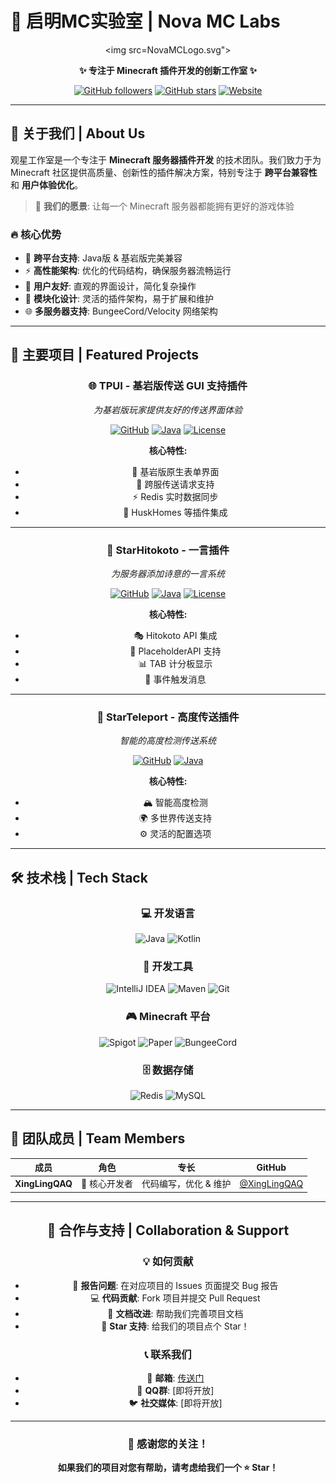 # 🌟 启明MC实验室 | Nova MC Labs

<div align="center">

<img src=NovaMCLogo.svg">

**✨ 专注于 Minecraft 插件开发的创新工作室 ✨**

[![GitHub followers](https://img.shields.io/github/followers/Stargazing-Studio?style=social)](https://github.com/Stargazing-Studio)
[![GitHub stars](https://img.shields.io/github/stars/Stargazing-Studio?style=social)](https://github.com/Stargazing-Studio)
[![Website](https://img.shields.io/badge/Website-Coming%20Soon-blue?style=flat-square)](https://github.com/Stargazing-Studio)

</div>

---

## 🎯 关于我们 | About Us

观星工作室是一个专注于 **Minecraft 服务器插件开发** 的技术团队。我们致力于为 Minecraft 社区提供高质量、创新性的插件解决方案，特别专注于 **跨平台兼容性** 和 **用户体验优化**。

> 🌌 **我们的愿景**: 让每一个 Minecraft 服务器都能拥有更好的游戏体验

### 🔥 核心优势

- 🚀 **跨平台支持**: Java版 & 基岩版完美兼容
- ⚡ **高性能架构**: 优化的代码结构，确保服务器流畅运行  
- 🎨 **用户友好**: 直观的界面设计，简化复杂操作
- 🔧 **模块化设计**: 灵活的插件架构，易于扩展和维护
- 🌐 **多服务器支持**: BungeeCord/Velocity 网络架构

---

## 🚀 主要项目 | Featured Projects

<div align="center">

### 🌐 TPUI - 基岩版传送 GUI 支持插件
*为基岩版玩家提供友好的传送界面体验*

[![GitHub](https://img.shields.io/badge/GitHub-TPUI-blue?style=flat-square&logo=github)](https://github.com/Stargazing-Studio/TPAUI)
[![Java](https://img.shields.io/badge/Java-17+-orange?style=flat-square&logo=java)](https://github.com/Stargazing-Studio/TPAUI)
[![License](https://img.shields.io/badge/License-GPL--3.0-green?style=flat-square)](https://github.com/Stargazing-Studio/TPAUI/blob/master/LICENSE)

**核心特性:**
- 📱 基岩版原生表单界面
- 🌉 跨服传送请求支持  
- ⚡ Redis 实时数据同步
- 🔗 HuskHomes 等插件集成

---

### 📝 StarHitokoto - 一言插件
*为服务器添加诗意的一言系统*

[![GitHub](https://img.shields.io/badge/GitHub-StarHitokoto-blue?style=flat-square&logo=github)](https://github.com/Stargazing-Studio/StarHitokoto)
[![Java](https://img.shields.io/badge/Java-21+-orange?style=flat-square&logo=java)](https://github.com/Stargazing-Studio/StarHitokoto)
[![License](https://img.shields.io/badge/License-MIT-green?style=flat-square)](https://github.com/Stargazing-Studio/StarHitokoto/blob/main/LICENSE)

**核心特性:**
- 🎭 Hitokoto API 集成
- 🔌 PlaceholderAPI 支持
- 📊 TAB 计分板显示
- 🎉 事件触发消息

---

### 🚀 StarTeleport - 高度传送插件
*智能的高度检测传送系统*

[![GitHub](https://img.shields.io/badge/GitHub-StarTeleport-blue?style=flat-square&logo=github)](https://github.com/Stargazing-Studio/StarTeleport)
[![Java](https://img.shields.io/badge/Java-17+-orange?style=flat-square&logo=java)](https://github.com/Stargazing-Studio/StarTeleport)

**核心特性:**
- 🏔️ 智能高度检测
- 🌍 多世界传送支持
- ⚙️ 灵活的配置选项

</div>

---

## 🛠️ 技术栈 | Tech Stack

<div align="center">

### 💻 开发语言
![Java](https://img.shields.io/badge/Java-ED8B00?style=for-the-badge&logo=java&logoColor=white)
![Kotlin](https://img.shields.io/badge/Kotlin-0095D5?style=for-the-badge&logo=kotlin&logoColor=white)

### 🔧 开发工具
![IntelliJ IDEA](https://img.shields.io/badge/IntelliJ%20IDEA-000000?style=for-the-badge&logo=intellij-idea&logoColor=white)
![Maven](https://img.shields.io/badge/Maven-C71A36?style=for-the-badge&logo=apache-maven&logoColor=white)
![Git](https://img.shields.io/badge/Git-F05032?style=for-the-badge&logo=git&logoColor=white)

### 🎮 Minecraft 平台
![Spigot](https://img.shields.io/badge/Spigot-ED8106?style=for-the-badge&logo=minecraft&logoColor=white)
![Paper](https://img.shields.io/badge/Paper-00A8CC?style=for-the-badge&logo=minecraft&logoColor=white)
![BungeeCord](https://img.shields.io/badge/BungeeCord-FFA500?style=for-the-badge&logo=minecraft&logoColor=white)

### 🗄️ 数据存储
![Redis](https://img.shields.io/badge/Redis-DC382D?style=for-the-badge&logo=redis&logoColor=white)
![MySQL](https://img.shields.io/badge/MySQL-4479A1?style=for-the-badge&logo=mysql&logoColor=white)

</div>

---

## 👥 团队成员 | Team Members

<div align="center">

| 成员 | 角色 | 专长           | GitHub |
|------|------|--------------|--------|
| **XingLingQAQ** | 🔧 核心开发者 | 代码编写，优化 & 维护 | [@XingLingQAQ](https://github.com/XingLingQAQ) |


---

## 🤝 合作与支持 | Collaboration & Support

### 💡 如何贡献
- 🐛 **报告问题**: 在对应项目的 Issues 页面提交 Bug 报告
- 💻 **代码贡献**: Fork 项目并提交 Pull Request
- 📖 **文档改进**: 帮助我们完善项目文档
- 🌟 **Star 支持**: 给我们的项目点个 Star！

### 📞 联系我们
- 📧 **邮箱**: [传送门](stargazing@xingling.tech)
- 💬 **QQ群**: [即将开放]  
- 🐦 **社交媒体**: [即将开放]

---

<div align="center">

### 🌟 感谢您的关注！

**如果我们的项目对您有帮助，请考虑给我们一个 ⭐ Star！**
